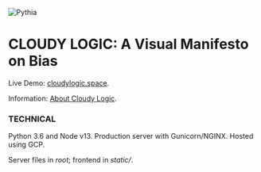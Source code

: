 ![Pythia](./README/pythia.gif)

# CLOUDY LOGIC: A Visual Manifesto on Bias

Live Demo: [cloudylogic.space](https://cloudylogic.space).

Information: [About Cloudy Logic](https://cloudylogic.space/about).

### TECHNICAL

Python 3.6 and Node v13. Production server with Gunicorn/NGINX. Hosted using GCP.

Server files in *root*; frontend in *static/*.
